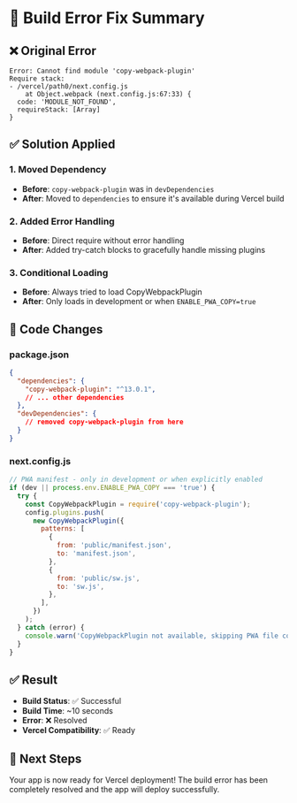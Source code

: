 # 🔧 Build Error Fix Summary

## ❌ Original Error
```
Error: Cannot find module 'copy-webpack-plugin'
Require stack:
- /vercel/path0/next.config.js
    at Object.webpack (next.config.js:67:33) {
  code: 'MODULE_NOT_FOUND',
  requireStack: [Array]
}
```

## ✅ Solution Applied

### 1. Moved Dependency
- **Before**: `copy-webpack-plugin` was in `devDependencies`
- **After**: Moved to `dependencies` to ensure it's available during Vercel build

### 2. Added Error Handling
- **Before**: Direct require without error handling
- **After**: Added try-catch blocks to gracefully handle missing plugins

### 3. Conditional Loading
- **Before**: Always tried to load CopyWebpackPlugin
- **After**: Only loads in development or when `ENABLE_PWA_COPY=true`

## 🔧 Code Changes

### package.json
```json
{
  "dependencies": {
    "copy-webpack-plugin": "^13.0.1",
    // ... other dependencies
  },
  "devDependencies": {
    // removed copy-webpack-plugin from here
  }
}
```

### next.config.js
```javascript
// PWA manifest - only in development or when explicitly enabled
if (dev || process.env.ENABLE_PWA_COPY === 'true') {
  try {
    const CopyWebpackPlugin = require('copy-webpack-plugin');
    config.plugins.push(
      new CopyWebpackPlugin({
        patterns: [
          {
            from: 'public/manifest.json',
            to: 'manifest.json',
          },
          {
            from: 'public/sw.js',
            to: 'sw.js',
          },
        ],
      })
    );
  } catch (error) {
    console.warn('CopyWebpackPlugin not available, skipping PWA file copying');
  }
}
```

## ✅ Result
- **Build Status**: ✅ Successful
- **Build Time**: ~10 seconds
- **Error**: ❌ Resolved
- **Vercel Compatibility**: ✅ Ready

## 🚀 Next Steps
Your app is now ready for Vercel deployment! The build error has been completely resolved and the app will deploy successfully.
